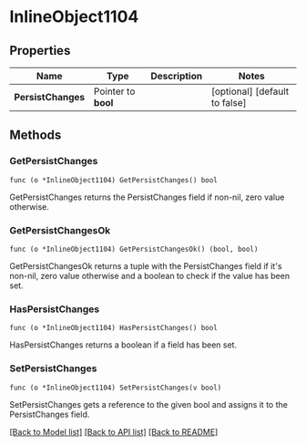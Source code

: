 # InlineObject1104

## Properties

Name | Type | Description | Notes
------------ | ------------- | ------------- | -------------
**PersistChanges** | Pointer to **bool** |  | [optional] [default to false]

## Methods

### GetPersistChanges

`func (o *InlineObject1104) GetPersistChanges() bool`

GetPersistChanges returns the PersistChanges field if non-nil, zero value otherwise.

### GetPersistChangesOk

`func (o *InlineObject1104) GetPersistChangesOk() (bool, bool)`

GetPersistChangesOk returns a tuple with the PersistChanges field if it's non-nil, zero value otherwise
and a boolean to check if the value has been set.

### HasPersistChanges

`func (o *InlineObject1104) HasPersistChanges() bool`

HasPersistChanges returns a boolean if a field has been set.

### SetPersistChanges

`func (o *InlineObject1104) SetPersistChanges(v bool)`

SetPersistChanges gets a reference to the given bool and assigns it to the PersistChanges field.


[[Back to Model list]](../README.md#documentation-for-models) [[Back to API list]](../README.md#documentation-for-api-endpoints) [[Back to README]](../README.md)


